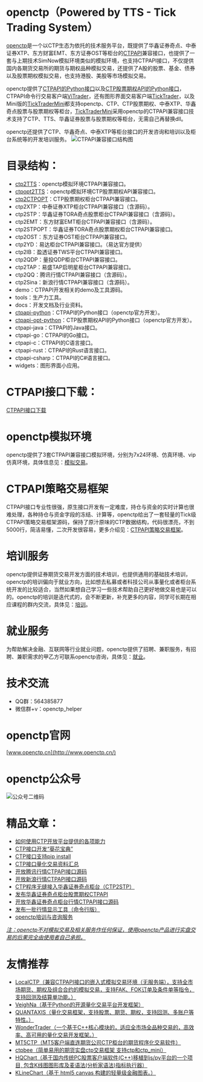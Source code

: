 # **openctp（Powered by TTS - Tick Trading System）**
[openctp](http://www.openctp.cn)是一个以CTP生态为依托的技术服务平台，既提供了华鑫证券奇点、中泰证券XTP、东方财富EMT、东方证券OST等柜台的[CTPAPI](http://openctp.cn/CTPAPI.html)兼容接口，也提供了一套与上期技术SimNow模拟环境类似的模拟环境，也支持CTPAPI接口，不仅提供国内各期货交易所的期货与期权品种模拟交易，还提供了A股的股票、基金、债券以及股票期权模拟交易，也支持港股、美股等市场模拟交易。

openctp提供了[CTPAPI的Python接口](https://github.com/openctp/openctp-ctp-python)以及[CTP股票期权API的Python接口](https://github.com/openctp/openctp-ctpopt-python)，CTPAPI命令行交易客户端[ViTrader](https://github.com/openctp/openctp/tree/master/widgets/ViTrader)，还有图形界面交易客户端[TickTrader](http://www.openctp.cn/TickTrader.html)，以及Mini版的[TickTraderMini](http://www.openctp.cn/TickTrader.html)都支持openctp、CTP、CTP股票期权、中泰XTP、华鑫奇点股票与股票期权等柜台，[TickTraderMini](http://www.openctp.cn/TickTrader.html)采用openctp的CTPAPI兼容接口技术支持了CTP、TTS、华鑫证券股票与股票期权等柜台，无需自己再替换dll。

openctp还提供了CTP、华鑫奇点、中泰XTP等柜台接口的开发咨询和培训以及柜台系统等的开发培训服务。
![CTPAPI兼容接口结构图](https://github.com/user-attachments/assets/5974ae64-ae18-4f2a-b459-d5f73243037a)
# 目录结构：
- [ctp2TTS](https://github.com/openctp/openctp/tree/master/ctp2TTS)：openctp模拟环境CTPAPI兼容接口。
- [ctpopt2TTS](https://github.com/openctp/openctp/tree/master/ctpopt2TTS)：openctp模拟环境CTP股票期权API兼容接口。
- [ctp2CTPOPT](https://github.com/openctp/openctp/tree/master/ctp2CTPOPT)：CTP股票期权柜台CTPAPI兼容接口。
- ctp2XTP：中泰证券XTP柜台CTPAPI兼容接口（含源码）。
- ctp2STP：华鑫证券TORA奇点股票柜台CTPAPI兼容接口（含源码）。
- ctp2EMT：东方财富EMT柜台CTPAPI兼容接口（含源码）。
- ctp2STPOPT：华鑫证券TORA奇点股票期权柜台CTPAPI兼容接口。
- ctp2OST：东方证券OST柜台CTPAPI兼容接口。
- ctp2YD：易达柜台CTPAPI兼容接口。（易达官方提供）
- ctp2IB：盈透证券TWS平台CTPAPI兼容接口。
- ctp2QDP：量投QDP柜台CTPAPI兼容接口。
- ctp2TAP：易盛TAP启明星柜台CTPAPI兼容接口。
- ctp2QQ：腾讯行情CTPAPI兼容接口（含源码）。
- ctp2Sina：新浪行情CTPAPI兼容接口（含源码）。
- demo：CTPAPI开发相关的demo及工具源码。
- tools：生产力工具。
- docs：开发文档及行业资料。
- [ctpapi-python](https://github.com/openctp/openctp-ctp-python)：CTPAPI的Python接口（openctp官方开发）。
- [ctpapi-opt-python](https://github.com/openctp/openctp-ctpopt-python)：CTP股票期权API的Python接口（openctp官方开发）。
- ctpapi-java：CTPAPI的Java接口。
- ctpapi-go：CTPAPI的Go接口。
- ctpapi-c：CTPAPI的C语言接口。
- ctpapi-rust：CTPAPI的Rust语言接口。
- ctpapi-csharp：CTPAPI的C#语言接口。
- widgets：图形界面小应用。 
# CTPAPI接口下载：
[CTPAPI接口下载](http://www.openctp.cn/CTPAPI.html)
# openctp模拟环境
openctp提供了3套CTPAPI兼容接口模拟环境，分别为7x24环境、仿真环境、vip仿真环境，具体信息见：[模拟交易](http://openctp.cn/Trading.html)。
# CTPAPI策略交易框架
CTPAPI接口专业性很强，原生接口开发有一定难度，持仓与资金的实时计算也很难处理，各种持仓与资金字段的冻结、计算等，openctp给出了一套轻量的Tick级CTPAPI策略交易框架源码，保持了原汁原味的CTP数据结构，代码很漂亮，不到5000行，简洁易懂，二次开发很容易，更多介绍见：[CTPAPI策略交易框架](http://openctp.cn/TTF.html)。
# 培训服务
openctp提供证券期货交易开发方面的技术培训，也提供通用的基础技术培训，openctp的培训偏向于就业方向，比如想去私募或者科技公司从事量化或者柜台系统开发的比较适合，当然如果想自己学习一些技术帮助自己更好地做交易也是可以的。openctp的培训是迭代式的，会不断更新，补充更多的内容，同学可长期在相应课程的群内交流，具体见：[培训](http://openctp.cn/Learning.html)。
# 就业服务
为帮助解决金融、互联网等行业就业问题，openctp提供了招聘、兼职服务，有招聘、兼职需求的甲乙方可联系openctp咨询，具体见：[就业](http://openctp.cn/Jobs.html)。
# 技术交流
- QQ群：564385877
- 微信群+v：openctp_helper
# openctp官网
[www.openctp.cn](http://www.openctp.cn/)
# openctp公众号
![公众号二维码](https://github.com/user-attachments/assets/36a905db-745f-4df0-b55d-bb3c4c7b6b40)

# 精品文章：

- [如何使用CTP开放平台提供的各项能力](https://mp.weixin.qq.com/s?__biz=Mzk0ODI0NDE2Ng==&mid=2247484094&idx=1&sn=97bd791622333886260bf767bea40db1&chksm=c36bd917f41c50016b676b5f5b11f899aea889cd9b10e6724c7fee0ad443f31351f87ff5a4d2&token=1790747698&lang=zh_CN#rd)
- [CTP接口开发“葵花宝典”](https://zhuanlan.zhihu.com/p/397359483)
- [CTP接口支持pip install](https://zhuanlan.zhihu.com/p/622959788)
- [CTP接口量化交易资料汇总](https://zhuanlan.zhihu.com/p/607325008)
- [开放腾讯行情CTPAPI接口源码](https://mp.weixin.qq.com/s?__biz=Mzk0ODI0NDE2Ng==&mid=2247484606&idx=1&sn=270ba6034d9e45334642236dc315b16e&chksm=c36bdf17f41c56011a5a3bf974022c13f53b21b0cad35d43ea85130748152b4f0739e02f7a0e&token=55513683&lang=zh_CN#rd)
- [开放新浪行情CTPAPI接口源码](https://zhuanlan.zhihu.com/p/585724196)
- [CTP程序无缝接入华鑫证券奇点柜台（CTP2STP）](https://mp.weixin.qq.com/s?__biz=Mzk0ODI0NDE2Ng==&mid=2247483843&idx=1&sn=fdb033a68e9f803183d902dcf92f969b&chksm=c36bda6af41c537c6ed262923f2ee9a4cccb1b02821b918382e51a299cca81556bdb4302cdd3&scene=21#wechat_redirect)
- [发布华鑫证券奇点柜台股票期权CTPAPI](https://mp.weixin.qq.com/s?__biz=Mzk0ODI0NDE2Ng==&mid=2247484767&idx=1&sn=34fc5c6b270cf8c8bdc37981df4ae8e1&chksm=c36bdef6f41c57e075460fca8d670db17310e7d832a240aa37fa0f4666ba92672aa179d8f0dd&token=1435234803&lang=zh_CN#rd)
- [开放华鑫证券奇点柜台行情CTPAPI接口源码](https://mp.weixin.qq.com/s?__biz=Mzk0ODI0NDE2Ng==&mid=2247484647&idx=1&sn=03bef5f9f71ecd879c3520de2564f8dd&chksm=c36bdf4ef41c565895c10adaa558d6ac471ac5003791cbe301771c8884757cef13400e09ca5b&token=1847931716&lang=zh_CN#rd)
- [发布一批行情显示工具（命令行版）](https://mp.weixin.qq.com/s?__biz=Mzk0ODI0NDE2Ng==&mid=2247484039&idx=1&sn=794a13777cb358e01c175439e022d99b&chksm=c36bd92ef41c5038224f3b38740b001ef3b36bec89b0ccede51a446039fd1fa679ff7b4bc3b5&token=1790747698&lang=zh_CN#rd)
- [openctp培训与咨询服务](https://mp.weixin.qq.com/s?__biz=Mzk0ODI0NDE2Ng==&mid=2247484610&idx=1&sn=b7317eb127d22fd52958a41e40121b06&chksm=c36bdf6bf41c567d4f3c16454fc1f5ff2a22f567d893ea35a2135c082b78ce5d01d944b086e4&token=55513683&lang=zh_CN#rd)

<u>*注：openctp不对模拟交易及相关服务作任何保证，使用openctp产品进行实盘交易的后果完全由使用者自己承担。*</u>
# 友情推荐
- [LocalCTP（兼容CTPAPI接口的嵌入式模拟交易环境（无服务端），支持全市场期货、期权及组合合约的模拟交易，支持FAK、FOK订单及条件单等指令，支持回测及结算单功能。）](https://github.com/dearleeyoung/LocalCTP)
- [VeighNa（基于Python的开源量化交易平台开发框架）](https://github.com/vnpy/vnpy)
- [QUANTAXIS（量化交易框架，支持股票、期货、期权，支持回测、多账户等特性。）](https://github.com/yutiansut/QUANTAXIS)
- [WonderTrader（一个基于C++核心模块的，适应全市场全品种交易的，高效率、高可用的量化交易开发框架。）](https://github.com/wondertrader/wondertrader)
- [MT5CTP（MT5客户端直连期货公司CTP柜台的期货程序化交易软件）](https://gitee.com/mt5ctp/MT5CTP)
- [ctpbee（简单易用的期货实盘ctp交易框架 支持ctp和ctp_mini）](https://github.com/ctpbee/ctpbee)
- [HQChart（基于国内传统PC股票客户端软件(C++)移植到js/py平台的一个项目, 包含K线图图形库及麦语法(分析家语法)指标执行器）](https://github.com/jones2000/HQChart)
- [KLineChart（基于 html5 canvas 构建的轻量级金融图表。）](https://github.com/klinecharts/KLineChart)
